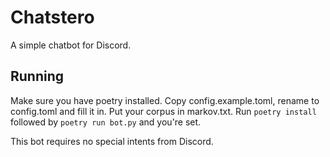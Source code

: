 # Chatstero
A simple chatbot for Discord.

## Running
Make sure you have poetry installed.
Copy config.example.toml, rename to config.toml and fill it in.
Put your corpus in markov.txt.
Run `poetry install` followed by `poetry run bot.py` and you're set.

This bot requires no special intents from Discord.